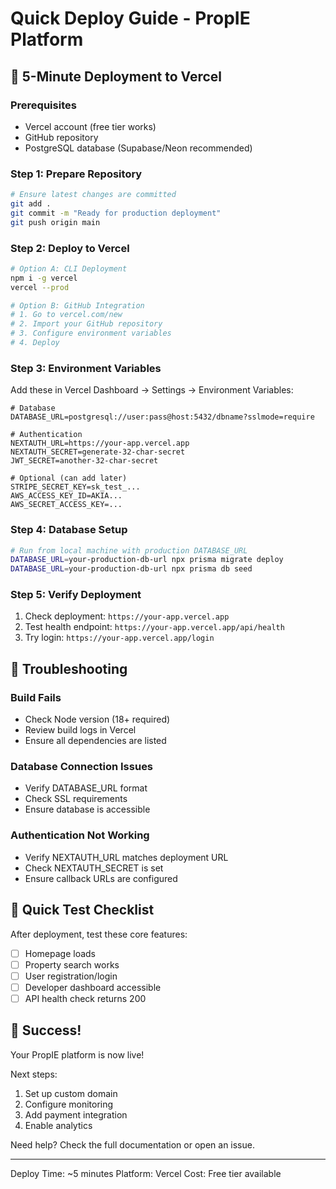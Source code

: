 # Quick Deploy Guide - PropIE Platform

## 🚀 5-Minute Deployment to Vercel

### Prerequisites
- Vercel account (free tier works)
- GitHub repository
- PostgreSQL database (Supabase/Neon recommended)

### Step 1: Prepare Repository
```bash
# Ensure latest changes are committed
git add .
git commit -m "Ready for production deployment"
git push origin main
```

### Step 2: Deploy to Vercel
```bash
# Option A: CLI Deployment
npm i -g vercel
vercel --prod

# Option B: GitHub Integration
# 1. Go to vercel.com/new
# 2. Import your GitHub repository
# 3. Configure environment variables
# 4. Deploy
```

### Step 3: Environment Variables
Add these in Vercel Dashboard → Settings → Environment Variables:

```env
# Database
DATABASE_URL=postgresql://user:pass@host:5432/dbname?sslmode=require

# Authentication
NEXTAUTH_URL=https://your-app.vercel.app
NEXTAUTH_SECRET=generate-32-char-secret
JWT_SECRET=another-32-char-secret

# Optional (can add later)
STRIPE_SECRET_KEY=sk_test_...
AWS_ACCESS_KEY_ID=AKIA...
AWS_SECRET_ACCESS_KEY=...
```

### Step 4: Database Setup
```bash
# Run from local machine with production DATABASE_URL
DATABASE_URL=your-production-db-url npx prisma migrate deploy
DATABASE_URL=your-production-db-url npx prisma db seed
```

### Step 5: Verify Deployment
1. Check deployment: `https://your-app.vercel.app`
2. Test health endpoint: `https://your-app.vercel.app/api/health`
3. Try login: `https://your-app.vercel.app/login`

## 🔧 Troubleshooting

### Build Fails
- Check Node version (18+ required)
- Review build logs in Vercel
- Ensure all dependencies are listed

### Database Connection Issues
- Verify DATABASE_URL format
- Check SSL requirements
- Ensure database is accessible

### Authentication Not Working
- Verify NEXTAUTH_URL matches deployment URL
- Check NEXTAUTH_SECRET is set
- Ensure callback URLs are configured

## 📱 Quick Test Checklist

After deployment, test these core features:

- [ ] Homepage loads
- [ ] Property search works
- [ ] User registration/login
- [ ] Developer dashboard accessible
- [ ] API health check returns 200

## 🎉 Success!

Your PropIE platform is now live! 

Next steps:
1. Set up custom domain
2. Configure monitoring
3. Add payment integration
4. Enable analytics

Need help? Check the full documentation or open an issue.

---

Deploy Time: ~5 minutes
Platform: Vercel
Cost: Free tier available